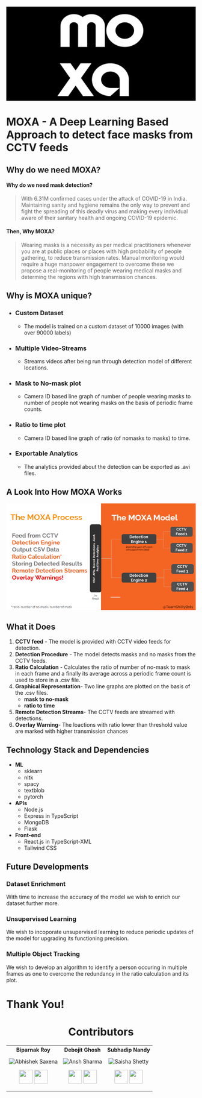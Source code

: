 <p style="background-color: black;">
<img src = "/UI/moxa_main.png"  style="  display: block;margin-left: auto; margin-right: auto;" height="250" >
</p>

# **MOXA** - A Deep Learning Based Approach to detect face masks from CCTV feeds


## Why do we need MOXA?
#### Why do we need mask detection?
> With 6.31M confirmed cases under the attack of COVID-19 in India. Maintaining sanity and hygiene remains the only way to prevent and fight the spreading of this deadly virus and making every individual aware of their sanitary health and ongoing COVID-19 epidemic.
#### Then, Why MOXA?
>Wearing masks is a necessity as per medical practitioners whenever you are at public places or places with high probability of people gathering, to reduce transmission rates. Manual monitoring would require a huge manpower engagement to overcome these we propose a real-monitoring of people wearing medical masks and determing the regions with high transmission chances.


##  Why is MOXA unique?

- ### **Custom Dataset**
  - The model is trained on a custom dataset of 10000 images (with over 90000 labels)
- ### **Multiple Video-Streams**
  - Streams videos after being run through detection model of different locations.
- ### **Mask to No-mask plot**
  - Camera ID based line graph of number of people wearing masks to number of people not wearing masks on the basis of periodic frame counts. 
- ### **Ratio to time plot**
  - Camera ID based line graph of ratio (of nomasks to masks) to time. 
- ### **Exportable Analytics**
  - The analytics provided about the detection can be exported as .avi files.

## A Look Into How MOXA Works

![Flow Chart](./flow_chart.png)

## What it Does

1. **CCTV feed** - The model is provided with CCTV video feeds for detection.
2. **Detection Procedure** - The model detects masks and no masks from the CCTV feeds.
3. **Ratio Calculation** - Calculates the ratio of number of no-mask to mask in each frame and a finally its average across a periodic frame count is used to store in a .csv file.
4. **Graphical Representation**- Two line graphs are plotted on the basis of the .csv files.
    - **mask to no-mask**
    - **ratio to time**
5. **Remote Detection Streams**- The CCTV feeds are streamed with detections.
6. **Overlay Warning**- The loactions with ratio lower than threshold value are marked with higher transmission chances

## Technology Stack and Dependencies

- **ML**
  - sklearn
  - nltk
  - spacy
  - textblob
  - pytorch
- **APIs**
  - Node.js
  - Express in TypeScript
  - MongoDB
  - Flask
- **Front-end**
  - React.js in TypeScript-XML
  - Tailwind CSS

## Future Developments

### Dataset Enrichment

With time to increase the accuracy of the model we wish to enrich our dataset further more.

### Unsupervised Learning

We wish to incoporate unsupervised learning to reduce periodic updates of the model for upgrading its functioning precision.

### Multiple Object Tracking

We wish to develop an algorithm to identify a person occuring in multiple frames as one to overcome the redundancy in the ratio calculation and its plot.

# Thank You!

<h1 align="center"> Contributors </h1>
<table align="center">
<tr align="center">
<td>
<strong>Biparnak Roy</strong>
<p align="center">
<img src = "https://avatars0.githubusercontent.com/u/33656173?s=400&u=a411c58cfffec9bf59da192674093abf4b82bd04&v=4"  height="120" alt="Abhishek Saxena">
</p>
<p align="center">
<a href = "https://github.com/biparnakroy"><img src = "http://www.iconninja.com/files/241/825/211/round-collaboration-social-github-code-circle-network-icon.svg" width="36" height = "36"/></a>
<a href = "https://www.linkedin.com/in/biparnak-roy-b32b34a8">
<img src = "http://www.iconninja.com/files/863/607/751/network-linkedin-social-connection-circular-circle-media-icon.svg" width="36" height="36"/>
</a>
</p>
</td>
<td>
<strong>Debojit Ghosh</strong>
<p align="center">
<img src = "https://avatars2.githubusercontent.com/u/60016461?s=400&u=9e9d50e037da73a840a5c43f8f2c2b98942452aa&v=4"  height="120" alt="Ansh Sharma">
</p>
<p align="center">
<a href = "https://github.com/drag-ged"><img src = "http://www.iconninja.com/files/241/825/211/round-collaboration-social-github-code-circle-network-icon.svg" width="36" height = "36"/></a>
<a href = "https://www.linkedin.com/in/debojit-ghosh-323657146">
<img src = "http://www.iconninja.com/files/863/607/751/network-linkedin-social-connection-circular-circle-media-icon.svg" width="36" height="36"/>
</a>
</p>
</td>
<td>
<strong>Subhadip Nandy</strong>
<p align="center">
<img src = "https://media-exp1.licdn.com/dms/image/C4E03AQH4lFfT3j8blw/profile-displayphoto-shrink_200_200/0?e=1608163200&v=beta&t=7ZWWBWQnmsbjp6Wklntygyx1w9i4eFzk1J27DGmvTSA"  height="120" alt="Saisha Shetty">
</p>
<p align="center">
<a href = "https://github.com/Subhadip-decode"><img src = "http://www.iconninja.com/files/241/825/211/round-collaboration-social-github-code-circle-network-icon.svg" width="36" height = "36"/></a>
<a href = "https://www.linkedin.com/in/subhadip-nandy-b07945188">
<img src = "http://www.iconninja.com/files/863/607/751/network-linkedin-social-connection-circular-circle-media-icon.svg" width="36" height="36"/>
</a>
</p>
</td>
</tr>
</table>

